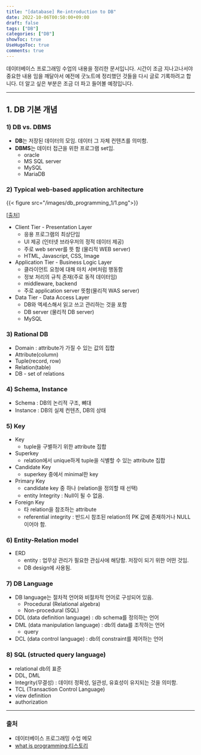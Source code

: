 ```yaml
---
title: "[database] Re-introduction to DB"
date: 2022-10-06T00:50:00+09:00
draft: false
tags: ["DB"]
categories: ["DB"]
showToc: true
UseHugoToc: true
comments: true
---
```


데이터베이스 프로그래밍 수업의 내용을 정리한 문서입니다. 시간이 조금 지나고나서야 중요한 내용 임을 깨달아서 예전에 굿노트에 정리했던 것들을 다시 글로 기록하려고 합니다. 더 알고 싶은 부분은 조금 더 파고 들어볼 예정입니다. 

---

## 1. DB 기본 개념

### 1) DB vs. DBMS
- **DB**는 저장된 데이터의 모임. 데이터 그 자체 컨텐츠를 의미함.
- **DBMS**는 데이터 접근을 위한 프로그램 set임.
    - oracle
    - MS SQL server
    - MySQL
    - MariaDB

### 2) Typical web-based application architecture
{{< figure src="/images/db_programming_1/1.png">}}

[[출처](https://docs.aws.amazon.com/whitepapers/latest/serverless-multi-tier-architectures-api-gateway-lambda/three-tier-architecture-overview.html)]
- Client Tier - Presentation Layer
    - 응용 프로그램의 최상단임
    - UI 제공 (인터넷 브라우저의 정적 데이터 제공)
    - 주로 web server를 뜻 함 (물리적 WEB server)
    - HTML, Javascript, CSS, Image
- Application Tier - Business Logic Layer
    - 클라이언트 요청에 대해 마치 서버처럼 행동함
    - 정보 처리의 규칙 존재(주로 동적 데이터임)
    - middleware, backend
    - 주로 application server 뜻함(물리적 WAS server)
- Data Tier - Data Access Layer
    - DB와 엑세스해서 읽고 쓰고 관리하는 것을 포함
    - DB server (물리적 DB server)
    - MySQL

### 3) Rational DB
- Domain : attribute가 가질 수 있는 값의 집합
- Attribute(column)
- Tuple(record, row)
- Relation(table)
- DB - set of relations

### 4) Schema, Instance
- Schema : DB의 논리적 구조, 뼈대
- Instance : DB의 실제 컨텐츠, DB의 상태

### 5) Key
- Key
    - tuple을 구별하기 위한 attribute 집합
- Superkey
    - relation에서 unique하게 tuple을 식별할 수 있는 attribute 집합
- Candidate Key
    - superkey 중에서 minimal한 key
- Primary Key
    - candidate key 중 하나 (relation을 정의할 때 선택)
    - entity Integrity : Null이 될 수 없음.
- Foreign Key
    - 타 relation을 참조하는 attribute
    - referential integrity : 반드시 참조된 relation의 PK 값에 존재하거나 NULL이어야 함.

### 6) Entity-Relation model
- ERD
    - entity : 업무상 관리가 필요한 관심사에 해당함. 저장이 되기 위한 어떤 것임.
    - DB design에 사용됨.

### 7) DB Language
- DB language는 절차적 언어와 비절차적 언어로 구성되어 있음.
    - Procedural (Relational algebra)
    - Non-procedural (SQL)
- DDL (data definition language) : db schema를 정의하는 언어
- DML (data manipulation language) : db의 data를 조작하는 언어
    - query
- DCL (data control language) : db의 constraint를 제어하는 언어
    
    

### 8) SQL (structed query language)
- relational db의 표준
- DDL, DML
- Integrity(무결성) : 데이터 정확성, 일관성, 유효성이 유지되는 것을 의미함.
- TCL (Transaction Control Language)
- view definition
- authorization

---

### 출처

- 데이터베이스 프로그래밍 수업 메모
- [what is programming:티스토리](https://prinha.tistory.com/entry/WEB-3-Tier-Architecture-3계층-구조)